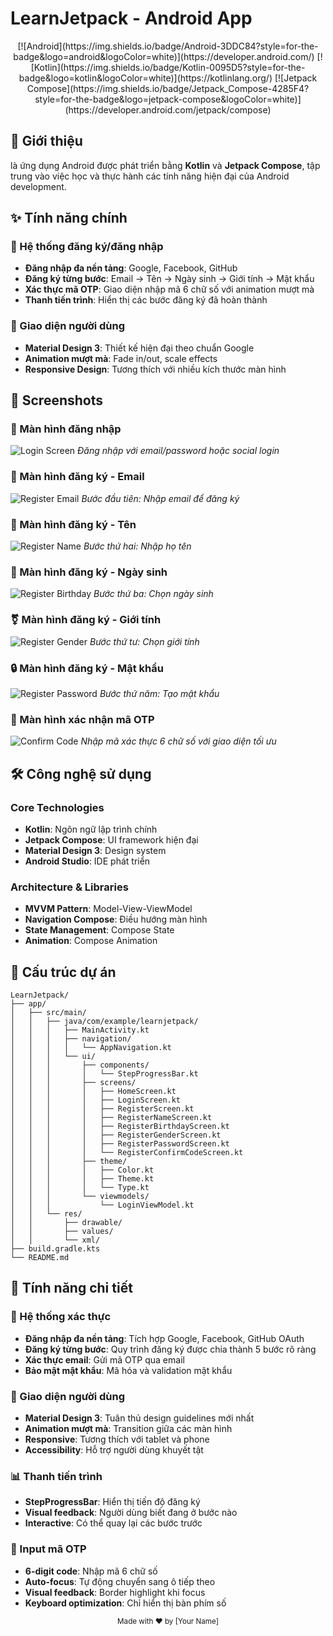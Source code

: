 # LearnJetpack - Android App

<div align="center">
  [![Android](https://img.shields.io/badge/Android-3DDC84?style=for-the-badge&logo=android&logoColor=white)](https://developer.android.com/)
  [![Kotlin](https://img.shields.io/badge/Kotlin-0095D5?style=for-the-badge&logo=kotlin&logoColor=white)](https://kotlinlang.org/)
  [![Jetpack Compose](https://img.shields.io/badge/Jetpack_Compose-4285F4?style=for-the-badge&logo=jetpack-compose&logoColor=white)](https://developer.android.com/jetpack/compose)
</div>

## 📱 Giới thiệu
 là ứng dụng Android được phát triển bằng **Kotlin** và **Jetpack Compose**, tập trung vào việc học và thực hành các tính năng hiện đại của Android development.

## ✨ Tính năng chính

### 🔐 Hệ thống đăng ký/đăng nhập
- **Đăng nhập đa nền tảng**: Google, Facebook, GitHub
- **Đăng ký từng bước**: Email → Tên → Ngày sinh → Giới tính → Mật khẩu
- **Xác thực mã OTP**: Giao diện nhập mã 6 chữ số với animation mượt mà
- **Thanh tiến trình**: Hiển thị các bước đăng ký đã hoàn thành

### 🎨 Giao diện người dùng
- **Material Design 3**: Thiết kế hiện đại theo chuẩn Google
- **Animation mượt mà**: Fade in/out, scale effects
- **Responsive Design**: Tương thích với nhiều kích thước màn hình

## 📸 Screenshots

### 🔑 Màn hình đăng nhập
![Login Screen](screenshots/login_screen.png)
*Đăng nhập với email/password hoặc social login*

### 📧 Màn hình đăng ký - Email
![Register Email](screenshots/register_email.png)
*Bước đầu tiên: Nhập email để đăng ký*

### 👤 Màn hình đăng ký - Tên
![Register Name](screenshots/register_name.png)
*Bước thứ hai: Nhập họ tên*

### 🎂 Màn hình đăng ký - Ngày sinh
![Register Birthday](screenshots/register_birthday.png)
*Bước thứ ba: Chọn ngày sinh*

### ⚧ Màn hình đăng ký - Giới tính
![Register Gender](screenshots/register_gender.png)
*Bước thứ tư: Chọn giới tính*

### 🔒 Màn hình đăng ký - Mật khẩu
![Register Password](screenshots/register_password.png)
*Bước thứ năm: Tạo mật khẩu*

### 📱 Màn hình xác nhận mã OTP
![Confirm Code](screenshots/confirm_code.png)
*Nhập mã xác thực 6 chữ số với giao diện tối ưu*

## 🛠 Công nghệ sử dụng

### Core Technologies
- **Kotlin**: Ngôn ngữ lập trình chính
- **Jetpack Compose**: UI framework hiện đại
- **Material Design 3**: Design system
- **Android Studio**: IDE phát triển

### Architecture & Libraries
- **MVVM Pattern**: Model-View-ViewModel
- **Navigation Compose**: Điều hướng màn hình
- **State Management**: Compose State
- **Animation**: Compose Animation

## 📁 Cấu trúc dự án

```
LearnJetpack/
├── app/
│   ├── src/main/
│   │   ├── java/com/example/learnjetpack/
│   │   │   ├── MainActivity.kt
│   │   │   ├── navigation/
│   │   │   │   └── AppNavigation.kt
│   │   │   └── ui/
│   │   │       ├── components/
│   │   │       │   └── StepProgressBar.kt
│   │   │       ├── screens/
│   │   │       │   ├── HomeScreen.kt
│   │   │       │   ├── LoginScreen.kt
│   │   │       │   ├── RegisterScreen.kt
│   │   │       │   ├── RegisterNameScreen.kt
│   │   │       │   ├── RegisterBirthdayScreen.kt
│   │   │       │   ├── RegisterGenderScreen.kt
│   │   │       │   ├── RegisterPasswordScreen.kt
│   │   │       │   └── RegisterConfirmCodeScreen.kt
│   │   │       ├── theme/
│   │   │       │   ├── Color.kt
│   │   │       │   ├── Theme.kt
│   │   │       │   └── Type.kt
│   │   │       └── viewmodels/
│   │   │           └── LoginViewModel.kt
│   │   └── res/
│   │       ├── drawable/
│   │       ├── values/
│   │       └── xml/
├── build.gradle.kts
└── README.md
```
## 📱 Tính năng chi tiết

### 🔐 Hệ thống xác thực
- **Đăng nhập đa nền tảng**: Tích hợp Google, Facebook, GitHub OAuth
- **Đăng ký từng bước**: Quy trình đăng ký được chia thành 5 bước rõ ràng
- **Xác thực email**: Gửi mã OTP qua email
- **Bảo mật mật khẩu**: Mã hóa và validation mật khẩu

### 🎨 Giao diện người dùng
- **Material Design 3**: Tuân thủ design guidelines mới nhất
- **Animation mượt mà**: Transition giữa các màn hình
- **Responsive**: Tương thích với tablet và phone
- **Accessibility**: Hỗ trợ người dùng khuyết tật

### 📊 Thanh tiến trình
- **StepProgressBar**: Hiển thị tiến độ đăng ký
- **Visual feedback**: Người dùng biết đang ở bước nào
- **Interactive**: Có thể quay lại các bước trước

### 🔢 Input mã OTP
- **6-digit code**: Nhập mã 6 chữ số
- **Auto-focus**: Tự động chuyển sang ô tiếp theo
- **Visual feedback**: Border highlight khi focus
- **Keyboard optimization**: Chỉ hiển thị bàn phím số

<div align="center">
  <sub>Made with ❤️ by [Your Name]</sub>
</div> 